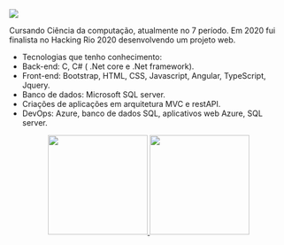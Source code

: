 <div>
    <a target='_blank' href="https://www.linkedin.com/in/roberto-assumpcao/">
        <img src="https://img.shields.io/badge/LinkedIn-0077B5?style=for-the-badge&logo=linkedin&logoColor=white">
    </a>
</div>

Cursando Ciência da computação, atualmente no 7 período.
Em 2020 fui finalista no Hacking Rio 2020 desenvolvendo um projeto web.
- Tecnologias que tenho conhecimento:
- Back-end: C, C# ( .Net core e .Net framework).
- Front-end: Bootstrap, HTML, CSS, Javascript, Angular, TypeScript, Jquery.
- Banco de dados: Microsoft SQL server.
- Criações de aplicações em arquitetura MVC e restAPI.
- DevOps: Azure, banco de dados SQL, aplicativos web Azure, SQL server.

<div align="center">
  <a href="https://github.com/RobertoAssumpcao">
  <img height="180em" src="https://github-readme-stats.vercel.app/api?username=RobertoAssumpcao&show_icons=true&theme=dark&include_all_commits=true&count_private=true">
  <img height="180em" src="https://github-readme-stats.vercel.app/api/top-langs/?username=RobertoAssumpcao&layout=compact&langs_count=7&theme=dark">
</div>
